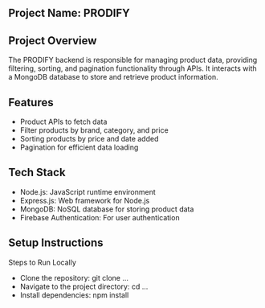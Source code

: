 ## Project Name: PRODIFY

## Project Overview

The PRODIFY backend is responsible for managing product data, providing filtering, sorting, and pagination functionality through APIs. It interacts with a MongoDB database to store and retrieve product information.

## Features

- Product APIs to fetch data
- Filter products by brand, category, and price
- Sorting products by price and date added
- Pagination for efficient data loading

## Tech Stack

- Node.js: JavaScript runtime environment
- Express.js: Web framework for Node.js
- MongoDB: NoSQL database for storing product data
- Firebase Authentication: For user authentication

## Setup Instructions

Steps to Run Locally

- Clone the repository: git clone ...
- Navigate to the project directory: cd ...
- Install dependencies: npm install